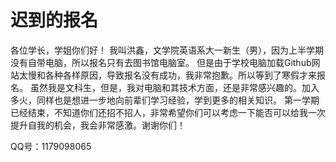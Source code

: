 # 迟到的报名
各位学长，学姐你们好！
我叫洪鑫，文学院英语系大一新生（男），因为上半学期没有自带电脑，所以报名只有去图书馆电脑室。
但是由于学校电脑加载Github网站太慢和各种各样原因，导致报名没有成功，我非常抱歉。所以等到了寒假才来报名。
虽然我是文科生，但是，我对电脑和其技术方面，还是非常感兴趣的。加入多火，同样也是想进一步地向前辈们学习经验，学到更多的相关知识。
第一学期已经结束，不知道你们还招不招人，非常希望你们可以考虑一下能否可以给我一次提升自我的机会，我会非常感激。谢谢你们！

QQ号：1179098065